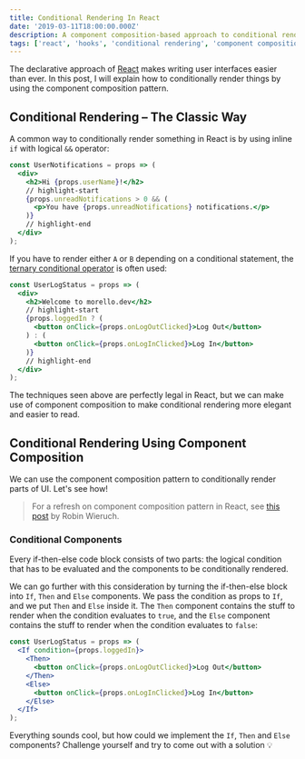```yaml
---
title: Conditional Rendering In React
date: '2019-03-11T18:00:00.000Z'
description: A component composition-based approach to conditional rendering.
tags: ['react', 'hooks', 'conditional rendering', 'component composition']
---
```


The declarative approach of [React](https://reactjs.org) makes writing user interfaces easier than ever. In this post, I will explain how to conditionally render things by using the component composition pattern.

## Conditional Rendering – The Classic Way

A common way to conditionally render something in React is by using inline `if` with logical `&&` operator:

```jsx
const UserNotifications = props => (
  <div>
    <h2>Hi {props.userName}!</h2>
    // highlight-start
    {props.unreadNotifications > 0 && (
      <p>You have {props.unreadNotifications} notifications.</p>
    )}
    // highlight-end
  </div>
);
```

If you have to render either `A` or `B` depending on a conditional statement, the [ternary conditional operator](https://developer.mozilla.org/en-US/docs/Web/JavaScript/Reference/Operators/Conditional_Operator) is often used:

```jsx
const UserLogStatus = props => (
  <div>
    <h2>Welcome to morello.dev</h2>
    // highlight-start
    {props.loggedIn ? (
      <button onClick={props.onLogOutClicked}>Log Out</button>
    ) : (
      <button onClick={props.onLogInClicked}>Log In</button>
    )}
    // highlight-end
  </div>
);
```

The techniques seen above are perfectly legal in React, but we can make use of component composition to make conditional rendering more elegant and easier to read.

## Conditional Rendering Using Component Composition

We can use the component composition pattern to conditionally render parts of UI. Let's see how!

> For a refresh on component composition pattern in React, see [this post](https://www.robinwieruch.de/react-component-composition) by Robin Wieruch.

### Conditional Components

Every if-then-else code block consists of two parts: the logical condition that has to be evaluated and the components to be conditionally rendered.

We can go further with this consideration by turning the if-then-else block into `If`, `Then` and `Else` components. We pass the condition as props to `If`, and we put `Then` and `Else` inside it. The `Then` component contains the stuff to render when the condition evaluates to `true`, and the `Else` component contains the stuff to render when the condition evaluates to `false`:

```jsx
const UserLogStatus = props => (
  <If condition={props.loggedIn}>
    <Then>
      <button onClick={props.onLogOutClicked}>Log Out</button>
    </Then>
    <Else>
      <button onClick={props.onLogInClicked}>Log In</button>
    </Else>
  </If>
);
```

Everything sounds cool, but how could we implement the `If`, `Then` and `Else` components? Challenge yourself and try to come out with a solution 💡
